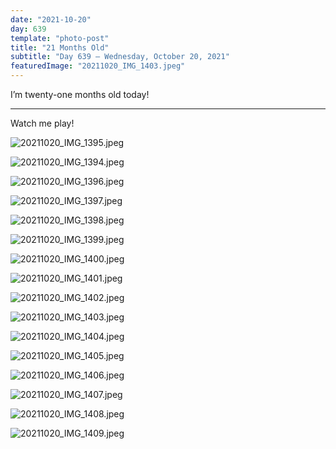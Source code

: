 ```yaml
---
date: "2021-10-20"
day: 639
template: "photo-post"
title: "21 Months Old"
subtitle: "Day 639 – Wednesday, October 20, 2021"
featuredImage: "20211020_IMG_1403.jpeg"
---
```


I’m twenty-one months old today!

<hr />

Watch me play!

![20211020_IMG_1395.jpeg](20211020_IMG_1395.jpeg)

![20211020_IMG_1394.jpeg](20211020_IMG_1394.jpeg)

![20211020_IMG_1396.jpeg](20211020_IMG_1396.jpeg)

![20211020_IMG_1397.jpeg](20211020_IMG_1397.jpeg)

![20211020_IMG_1398.jpeg](20211020_IMG_1398.jpeg)

![20211020_IMG_1399.jpeg](20211020_IMG_1399.jpeg)

![20211020_IMG_1400.jpeg](20211020_IMG_1400.jpeg)

![20211020_IMG_1401.jpeg](20211020_IMG_1401.jpeg)

![20211020_IMG_1402.jpeg](20211020_IMG_1402.jpeg)

![20211020_IMG_1403.jpeg](20211020_IMG_1403.jpeg)

![20211020_IMG_1404.jpeg](20211020_IMG_1404.jpeg)

![20211020_IMG_1405.jpeg](20211020_IMG_1405.jpeg)

![20211020_IMG_1406.jpeg](20211020_IMG_1406.jpeg)

![20211020_IMG_1407.jpeg](20211020_IMG_1407.jpeg)

![20211020_IMG_1408.jpeg](20211020_IMG_1408.jpeg)

![20211020_IMG_1409.jpeg](20211020_IMG_1409.jpeg)
